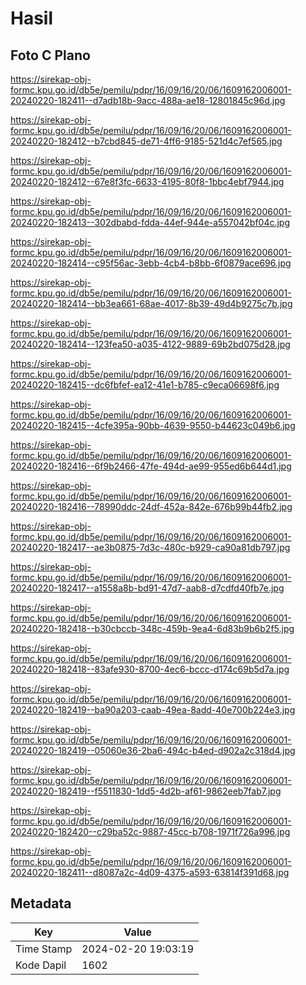 # Hasil

## Foto C Plano

https://sirekap-obj-formc.kpu.go.id/db5e/pemilu/pdpr/16/09/16/20/06/1609162006001-20240220-182411--d7adb18b-9acc-488a-ae18-12801845c96d.jpg

https://sirekap-obj-formc.kpu.go.id/db5e/pemilu/pdpr/16/09/16/20/06/1609162006001-20240220-182412--b7cbd845-de71-4ff6-9185-521d4c7ef565.jpg

https://sirekap-obj-formc.kpu.go.id/db5e/pemilu/pdpr/16/09/16/20/06/1609162006001-20240220-182412--67e8f3fc-6633-4195-80f8-1bbc4ebf7944.jpg

https://sirekap-obj-formc.kpu.go.id/db5e/pemilu/pdpr/16/09/16/20/06/1609162006001-20240220-182413--302dbabd-fdda-44ef-944e-a557042bf04c.jpg

https://sirekap-obj-formc.kpu.go.id/db5e/pemilu/pdpr/16/09/16/20/06/1609162006001-20240220-182414--c95f56ac-3ebb-4cb4-b8bb-6f0879ace696.jpg

https://sirekap-obj-formc.kpu.go.id/db5e/pemilu/pdpr/16/09/16/20/06/1609162006001-20240220-182414--bb3ea661-68ae-4017-8b39-49d4b9275c7b.jpg

https://sirekap-obj-formc.kpu.go.id/db5e/pemilu/pdpr/16/09/16/20/06/1609162006001-20240220-182414--123fea50-a035-4122-9889-69b2bd075d28.jpg

https://sirekap-obj-formc.kpu.go.id/db5e/pemilu/pdpr/16/09/16/20/06/1609162006001-20240220-182415--dc6fbfef-ea12-41e1-b785-c9eca06698f6.jpg

https://sirekap-obj-formc.kpu.go.id/db5e/pemilu/pdpr/16/09/16/20/06/1609162006001-20240220-182415--4cfe395a-90bb-4639-9550-b44623c049b6.jpg

https://sirekap-obj-formc.kpu.go.id/db5e/pemilu/pdpr/16/09/16/20/06/1609162006001-20240220-182416--6f9b2466-47fe-494d-ae99-955ed6b644d1.jpg

https://sirekap-obj-formc.kpu.go.id/db5e/pemilu/pdpr/16/09/16/20/06/1609162006001-20240220-182416--78990ddc-24df-452a-842e-676b99b44fb2.jpg

https://sirekap-obj-formc.kpu.go.id/db5e/pemilu/pdpr/16/09/16/20/06/1609162006001-20240220-182417--ae3b0875-7d3c-480c-b929-ca90a81db797.jpg

https://sirekap-obj-formc.kpu.go.id/db5e/pemilu/pdpr/16/09/16/20/06/1609162006001-20240220-182417--a1558a8b-bd91-47d7-aab8-d7cdfd40fb7e.jpg

https://sirekap-obj-formc.kpu.go.id/db5e/pemilu/pdpr/16/09/16/20/06/1609162006001-20240220-182418--b30cbccb-348c-459b-9ea4-6d83b9b6b2f5.jpg

https://sirekap-obj-formc.kpu.go.id/db5e/pemilu/pdpr/16/09/16/20/06/1609162006001-20240220-182418--83afe930-8700-4ec6-bccc-d174c69b5d7a.jpg

https://sirekap-obj-formc.kpu.go.id/db5e/pemilu/pdpr/16/09/16/20/06/1609162006001-20240220-182419--ba90a203-caab-49ea-8add-40e700b224e3.jpg

https://sirekap-obj-formc.kpu.go.id/db5e/pemilu/pdpr/16/09/16/20/06/1609162006001-20240220-182419--05060e36-2ba6-494c-b4ed-d902a2c318d4.jpg

https://sirekap-obj-formc.kpu.go.id/db5e/pemilu/pdpr/16/09/16/20/06/1609162006001-20240220-182419--f5511830-1dd5-4d2b-af61-9862eeb7fab7.jpg

https://sirekap-obj-formc.kpu.go.id/db5e/pemilu/pdpr/16/09/16/20/06/1609162006001-20240220-182420--c29ba52c-9887-45cc-b708-1971f726a996.jpg

https://sirekap-obj-formc.kpu.go.id/db5e/pemilu/pdpr/16/09/16/20/06/1609162006001-20240220-182411--d8087a2c-4d09-4375-a593-63814f391d68.jpg


## Metadata

| Key        | Value               |
| ---------- | ------------------- |
| Time Stamp | 2024-02-20 19:03:19 |
| Kode Dapil | 1602                |



